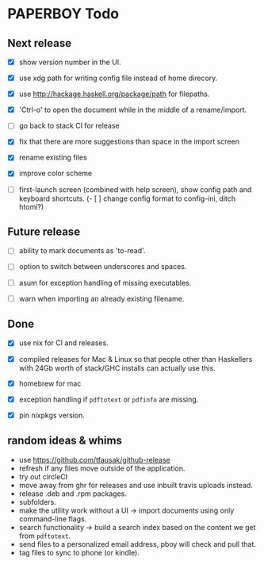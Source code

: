 # PAPERBOY Todo


## Next release

- [x] show version number in the UI.
- [x] use xdg path for writing config file instead of home direcory.
- [x] use http://hackage.haskell.org/package/path for filepaths.
- [x] 'Ctrl-o' to open the document while in the middle of a rename/import.
- [ ] go back to stack CI for release
- [x] fix that there are more suggestions than space in the import screen
- [x] rename existing files
- [x] improve color scheme
- [ ] first-launch screen (combined with help screen), show config path and keyboard shortcuts.
(- [ ] change config format to config-ini, ditch htoml?)


## Future release

- [ ] ability to mark documents as 'to-read'.
- [ ] option to switch between underscores and spaces.
- [ ] asum for exception handling of missing executables.
- [ ] warn when importing an already existing filename.


## Done

- [x] use nix for CI and releases.
- [x] compiled releases for Mac & Linux so that people other than Haskellers with 24Gb worth of stack/GHC installs can actually use this.
- [x] homebrew for mac
- [x] exception handling if `pdftotext` or `pdfinfo` are missing.
- [x] pin nixpkgs version.


## random ideas & whims

- use https://github.com/tfausak/github-release
- refresh if any files move outside of the application.
- try out circleCI
- move away from ghr for releases and use inbuilt travis uploads instead.
- release .deb and .rpm packages.
- subfolders.
- make the utility work without a UI -> import documents using only command-line flags.
- search functionality -> build a search index based on the content we get from `pdftotext`.
- send files to a personalized email address, pboy will check and pull that.
- tag files to sync to phone (or kindle).

